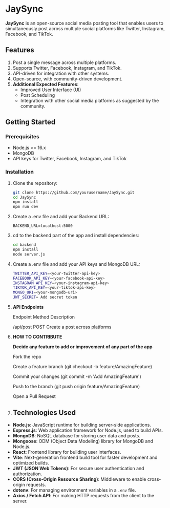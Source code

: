 # JaySync

**JaySync** is an open-source social media posting tool that enables users to simultaneously post across multiple social platforms like Twitter, Instagram, Facebook, and TikTok.

## Features
1. Post a single message across multiple platforms.
2. Supports Twitter, Facebook, Instagram, and TikTok.
3. API-driven for integration with other systems.
4. Open-source, with community-driven development.
5. **Additional Expected Features**:
   - Improved User Interface (UI)
   - Post Scheduling
   - Integration with other social media platforms as suggested by the community.

## Getting Started

### Prerequisites
- Node.js >= 16.x
- MongoDB
- API keys for Twitter, Facebook, Instagram, and TikTok

### Installation

1. Clone the repository:

   ```bash
   git clone https://github.com/yourusername/JaySync.git
   cd JaySync
   npm install
   npm run dev

2. Create a .env file and add your Backend URL:
  
       BACKEND_URL=localhost:5000

3. cd to the backend part of the app and install dependencies:
   ```bash
   cd backend
   npm install
   node server.js

4. Create a .env file and add your API keys and MongoDB URL:
   ```bash
   TWITTER_API_KEY=<your-twitter-api-key>
   FACEBOOK_API_KEY=<your-facebook-api-key>
   INSTAGRAM_API_KEY=<your-instagram-api-key>
   TIKTOK_API_KEY=<your-tiktok-api-key>
   MONGO_URI=<your-mongodb-uri>
   JWT_SECRET= Add secret token


5. **API Endpoints**
   
   Endpoint	Method	Description
   
   /api/post	POST	Create a post across platforms

7. **HOW TO CONTRIBUTE**

   **Decide any feature to add or improvement of any part of the app**
   
   Fork the repo
   
   Create a feature branch (git checkout -b feature/AmazingFeature)
   
   Commit your changes (git commit -m 'Add AmazingFeature')
   
   Push to the branch (git push origin feature/AmazingFeature)
   
   Open a Pull Request


9. ## Technologies Used
  - **Node.js**: JavaScript runtime for building server-side applications.
  - **Express.js**: Web application framework for Node.js, used to build APIs.
  - **MongoDB**: NoSQL database for storing user data and posts.
- **Mongoose**: ODM (Object Data Modeling) library for MongoDB and Node.js.
- **React**: Frontend library for building user interfaces.
- **Vite**: Next-generation frontend build tool for faster development and optimized builds.
- **JWT (JSON Web Tokens)**: For secure user authentication and authorization.
- **CORS (Cross-Origin Resource Sharing)**: Middleware to enable cross-origin requests.
- **dotenv**: For managing environment variables in a `.env` file.
- **Axios / Fetch API**: For making HTTP requests from the client to the server.

